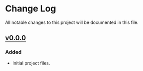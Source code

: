 # Change Log
All notable changes to this project will be documented in this file.

## [v0.0.0]

### Added

- Initial project files.

[v0.0.0]: https://github.com/LEB-EPFL/ALICA_interfaces/releases/tag/v0.0.0
